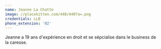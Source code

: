 ```yaml
---
name: Jeanne La Chatte
image: //placekitten.com/440/440?a=.png
credentials: LLB
phone_extension: '02'
---
```



Jeanne a 19 ans d'expérience en droit et se sépcialise dans le business de la caresse.
